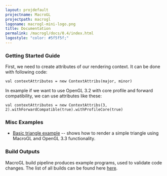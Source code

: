 ```yaml
---
layout: projdefault
projectname: MacroGL
projectpath: macrogl
logoname: macrogl-mini-logo.png
title: Documentation
permalink: /macrogl/docs/0.4/index.html
logostyle: "color: #5f5f5f;"
---
```




### Getting Started Guide

First, we need to create attributes of our rendering context. It can be done with following code:

```
val contextAttributes = new ContextAttribs(major, minor)
```

In example if we want to use OpenGL 3.2 with core profile and forward compatibility, we can use attributes like these:

```
val contextAttributes = new ContextAttribs(3, 2).withForwardCompatible(true).withProfileCore(true)
```

### Misc Examples

- [Basic triangle example](/macrogl/docs/0.4/triangle) -- shows how to render a simple
  triangle using MacroGL and OpenGL 3.3 functionality.


### Build Outputs

MacroGL build pipeline produces example programs, used to validate code changes.
The list of all builds can be found here
[here](https://github.com/storm-enroute/builds/tree/gh-pages/macrogl).
